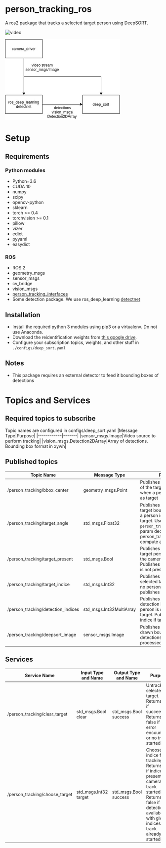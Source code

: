 # person_tracking_ros
A ros2 package that tracks a selected target person using DeepSORT.

![video](resource/example.gif)

![graph](resource/deepsort_node.jpg)
# Setup
## Requirements
### Python modules
- Python=3.6
- CUDA 10
- numpy
- scipy
- opencv-python
- sklearn
- torch >= 0.4
- torchvision >= 0.1
- pillow
- vizer
- edict
- pyyaml
- easydict
### ROS 
- ROS 2
- geometry_msgs
- sensor_msgs
- cv_bridge
- vision_msgs
- [person_tracking_interfaces](google.com)
- Some detection package. We use ros_deep_learning [detectnet](https://github.com/dusty-nv/ros_deep_learning)

## Installation

- Install the required python 3 modules using pip3 or a virtualenv. Do not use Anaconda.
- Download the reidentification weights from [this google drive](https://drive.google.com/file/d/1cwcKwl-LNdXXV4g-wntaypAHAZEDyeIS/view?usp=sharing).
- Configure your subscription topics, weights, and other stuff in `./configs/deep_sort.yaml`
## Notes
- This package requires an external detector to feed it bounding boxes of detections

# Topics and Services
## Required topics to subscribe
Topic names are configured in configs/deep_sort.yaml
|Message Type|Purpose|
|------------|-------|
|sensor_msgs.Image|Video source to perform tracking|
|vision_msgs.Detection2DArray|Array of detections. Bounding box format in xywh|
## Published topics
|Topic Name|Message Type|Purpose|
|----------|------------|-------|
|/person_tracking/bbox_center|geometry_msgs.Point|Publishes the centerpoint of the target bounding box when a person is selected as target|
|/person_tracking/target_angle|std_msgs.Float32|Publishes the angle of the target bounding box when a person is selected as target. Uses the `person_tracker/camera_fov` param declared in person_tracker.launch to compute angle.|
|/person_tracking/target_present|std_msgs.Bool|Publishes **True** if selected target person is present in the camera view. Publishes **False** if person is not present.|
|/person_tracking/target_indice|std_msgs.Int32|Publishes the indice of the selected target person. If no person is selected, publishes **0**.|
|/person_tracking/detection_indices|std_msgs.Int32MultiArray|Publishes an array of all detection indices when no person is selected as target. Publishes target indice if target is selected.|
|/person_tracking/deepsort_image|sensor_msgs.Image|Publishes a image of drawn bounding box of detections and track processed by tracker|

## Services
|Service Name|Input Type and Name|Output Type and Name|Purpose|
|---|---|---|---|
|/person_tracking/clear_target|std_msgs.Bool clear|std_msgs.Bool success|Untracks selected target. Returns true if succeeded. Returns false if no error encountered or no track started|
|/person_tracking/choose_target|std_msgs.Int32 target|std_msgs.Bool success|Choose indice for tracking. Returns true if indice present in camera and track started. Returns false if no detection available with given indices or track already started|

